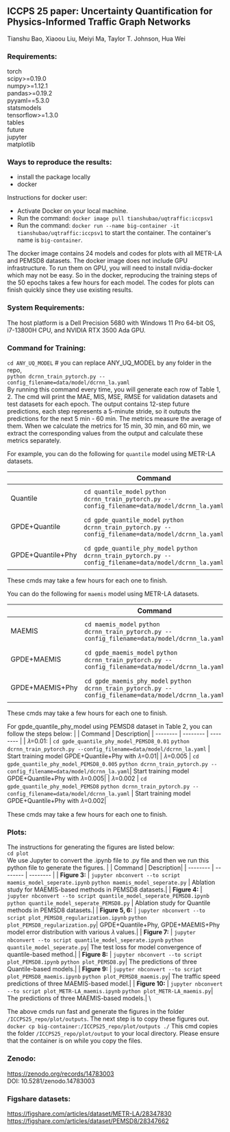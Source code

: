 ## **ICCPS 25 paper: Uncertainty Quantification for Physics-Informed Traffic Graph Networks**
Tianshu Bao, Xiaoou Liu, Meiyi Ma, Taylor T. Johnson, Hua Wei


### Requirements:
torch \
scipy>=0.19.0 \
numpy>=1.12.1 \
pandas>=0.19.2 \
pyyaml==5.3.0 \
statsmodels \
tensorflow>=1.3.0 \
tables \
future \
jupyter \
matplotlib


### Ways to reproduce the results: 
- install the package locally
- docker
  
Instructions for docker user:
- Activate Docker on your local machine. 
- Run the command: ``` docker image pull tianshubao/uqtraffic:iccpsv1 ``` 
- Run the command: ``` docker run --name big-container -it tianshubao/uqtraffic:iccpsv1 ``` to start the container.  The container's name is `big-container`.

The docker image contains 24 models and codes for plots with all METR-LA and PEMSD8 datasets. The docker image does not include GPU infrastructure. To run them on GPU, you will need to install nvidia-docker which may not be easy. So in the docker, reproducing the training steps of the 50 epochs takes a few hours for each model. The codes for plots can finish quickly since they use existing results.

### System Requirements: 
The host platform is a Dell Precision 5680 with Windows 11 Pro 64-bit OS, i7-13800H CPU, and NVIDIA RTX 3500 Ada GPU.

### Command for Training: 
```cd ANY_UQ_MODEL```            # you can replace ANY_UQ_MODEL by any folder in the repo,  \
```python dcrnn_train_pytorch.py --config_filename=data/model/dcrnn_la.yaml```    
By running this command every time, you will generate each row of Table 1, 2. The cmd will print the MAE, MIS, MSE, RMSE for validation datasets and test datasets for each epoch. The output contains 12-step future predictions, each step represents a 5-minute stride, so it outputs the predictions for the next 5 min - 60 min. The metrics measure the average of them. When we calculate the metrics for 15 min, 30 min, and 60 min, we extract the corresponding values from the output and calculate these metrics separately.

For example, you can do the following for `quantile` model using METR-LA datasets.

|          | Command | Description|
| -------- | -------- | -------- |
| Quantile    | `cd quantile_model` `python dcrnn_train_pytorch.py --config_filename=data/model/dcrnn_la.yaml` | Start training quantile_model using METR-LA datasets|
| GPDE+Quantile   | `cd gpde_quantile_model` `python dcrnn_train_pytorch.py --config_filename=data/model/dcrnn_la.yaml`| Start training gpde_quantile_model using METR-LA datasets|
| GPDE+Quantile+Phy    | `cd gpde_quantile_phy_model` `python dcrnn_train_pytorch.py --config_filename=data/model/dcrnn_la.yaml` | Start training gpde_quantile_phy_model using METR-LA datasets|

These cmds may take a few hours for each one to finish.

You can do the following for `maemis` model using METR-LA datasets.

|          | Command | Description|
| -------- | -------- | -------- |
| MAEMIS    | `cd maemis_model` `python dcrnn_train_pytorch.py --config_filename=data/model/dcrnn_la.yaml` | Start training maemis_model using METR-LA datasets|
| GPDE+MAEMIS   | `cd gpde_maemis_model` `python dcrnn_train_pytorch.py --config_filename=data/model/dcrnn_la.yaml`| Start training gpde_maemis_model using METR-LA datasets|
| GPDE+MAEMIS+Phy    | `cd gpde_maemis_phy_model` `python dcrnn_train_pytorch.py --config_filename=data/model/dcrnn_la.yaml` | Start training gpde_maemis_phy_model using METR-LA datasets|

These cmds may take a few hours for each one to finish.

For gpde_quantile_phy_model using PEMSD8 dataset in Table 2, you can follow the steps below:
|          | Command | Description|
| -------- | -------- | -------- |
| 𝜆=0.01:    | `cd gpde_quantile_phy_model_PEMSD8_0.01` `python dcrnn_train_pytorch.py --config_filename=data/model/dcrnn_la.yaml` | Start training model GPDE+Quantile+Phy with 𝜆=0.01|
| 𝜆=0.005    | `cd gpde_quantile_phy_model_PEMSD8_0.005` `python dcrnn_train_pytorch.py --config_filename=data/model/dcrnn_la.yaml`| Start training model GPDE+Quantile+Phy with 𝜆=0.005|
| 𝜆=0.002    | `cd gpde_quantile_phy_model_PEMSD8` `python dcrnn_train_pytorch.py --config_filename=data/model/dcrnn_la.yaml` | Start training model GPDE+Quantile+Phy with 𝜆=0.002|

These cmds may take a few hours for each one to finish.


### Plots: ###
The instructions for generating the figures are listed below: \
```cd plot``` \
We use Jupyter to convert the .ipynb file to .py file and then we run this python file to generate the figures.
|          | Command | Description|
| -------- | -------- | -------- |
| **Figure 3:**    | ```jupyter nbconvert --to script maemis_model_seperate.ipynb``` ```python maemis_model_seperate.py``` | Ablation study for MAEMIS-based methods in PEMSD8 datasets.|
| **Figure 4:**    | ```jupyter nbconvert --to script quantile_model_seperate_PEMSD8.ipynb``` ```python quantile_model_seperate_PEMSD8.py``` | Ablation study for Quantile methods in PEMSD8 datasets.|
| **Figure 5, 6:**   | `jupyter nbconvert --to script plot_PEMSD8_regularization.ipynb` `python plot_PEMSD8_regularization.py`| GPDE+Quantile+Phy, GPDE+MAEMIS+Phy model error distribution with various 𝜆 values.|
| **Figure 7:**    | `jupyter nbconvert --to script quantile_model_seperate.ipynb` `python quantile_model_seperate.py`| The test loss for model convergence of quantile-based method.|
| **Figure 8:**    | ```jupyter nbconvert --to script plot_PEMSD8.ipynb``` ```python plot_PEMSD8.py```| The predictions of three Quantile-based models.|
| **Figure 9:**    | `jupyter nbconvert --to script plot_PEMSD8_maemis.ipynb` `python plot_PEMSD8_maemis.py`| The traffic speed predictions of three MAEMIS-based model.|
| **Figure 10:**   | `jupyter nbconvert --to script plot_METR-LA_maemis.ipynb` `python plot_METR-LA_maemis.py`| The predictions of three MAEMIS-based models.| \

The above cmds run fast and generate the figures in the folder `/ICCPS25_repo/plot/outputs`. The next step is to copy these figures out. \
```docker cp big-container:/ICCPS25_repo/plot/outputs ./``` 
This cmd copies the folder `/ICCPS25_repo/plot/output` to your local directory. Please ensure that the container is on while you copy the files.

### Zenodo: 
https://zenodo.org/records/14783003 \
DOI: 10.5281/zenodo.14783003

### Figshare datasets:
https://figshare.com/articles/dataset/METR-LA/28347830 \
https://figshare.com/articles/dataset/PEMSD8/28347662
